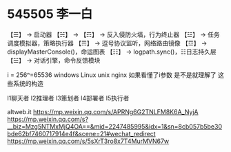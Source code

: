 # 545505  李一白
 
【☰】 → 启动器
【☵】 → 
【☶】 → 反入侵防火墙，行为终止器
【☳】 → 任务调度模拟器，策略执行器
【☴】 → 逗号协议监听，网络路由镜像
【☲】 → displayMasterConsole()，命运图表
【☷】 → logpath.sync()，☷日志持久层
【☱】 → 对话引擎，命令反馈模块



i = 256ⁿ=65536       windows Linux unix nginx  如果看懂了i参数 是不是就理解了 这些系统的构造




l1聊天者 l2推理者 l3策划者 l4部署者 l5执行者



altweb.it
https://mp.weixin.qq.com/s/APRNg6G2TNLFM8K6A_NyjA
https://mp.weixin.qq.com/s?__biz=Mzg5NTMxMjQ4OA==&mid=2247485995&idx=1&sn=8cb057b5be30bde62bf7460717914e4f&scene=21#wechat_redirect
https://mp.weixin.qq.com/s/5sXrT3ro8x7T4MurMVN67w
